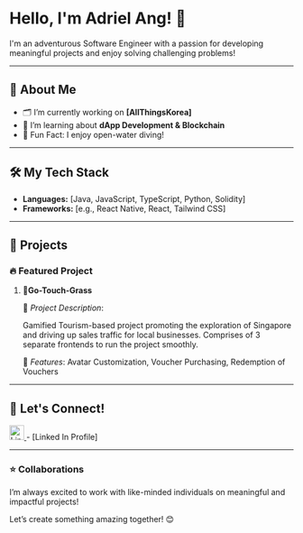 # Hello, I'm **Adriel Ang**! 👋

I'm an adventurous Software Engineer with a passion for developing meaningful projects and enjoy solving challenging problems!

---

## 👾 About Me 

- 🗂️ I’m currently working on **[AllThingsKorea]**
- 🌱 I’m learning about **dApp Development & Blockchain**
- 🤿 Fun Fact: I enjoy open-water diving!

---

## 🛠️ My Tech Stack

- **Languages:** [Java, JavaScript, TypeScript, Python, Solidity]
- **Frameworks:** [e.g., React Native, React, Tailwind CSS]

---

## 📂 Projects

### 🔥 Featured Project

1. 🍃**Go-Touch-Grass**
   
   📝 *Project Description*:
   
   Gamified Tourism-based project promoting the exploration of Singapore and driving up sales traffic for local businesses.
   Comprises of 3 separate frontends to run the project smoothly.
   
   🌟 *Features*: Avatar Customization, Voucher Purchasing, Redemption of Vouchers  


---


## 🤝 Let's Connect!

<a href="https://www.linkedin.com/in/adriel-ang-640047204" target="blank">
  <img src="https://cdn-icons-png.flaticon.com/512/174/174857.png" alt="LinkedIn" width="26" height="26" />
</a>
- [Linked In Profile]

---

### ⭐ Collaborations

 I’m always excited to work with like-minded individuals on meaningful and impactful projects! 
 
 Let’s create something amazing together! 😊
